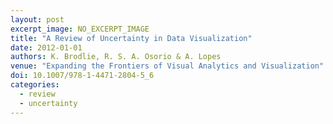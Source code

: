 ```yaml
---
layout: post
excerpt_image: NO_EXCERPT_IMAGE
title: "A Review of Uncertainty in Data Visualization"
date: 2012-01-01
authors: K. Brodlie, R. S. A. Osorio & A. Lopes
venue: "Expanding the Frontiers of Visual Analytics and Visualization"
doi: 10.1007/978-1-4471-2804-5_6
categories:
  - review
  - uncertainty
---
```


